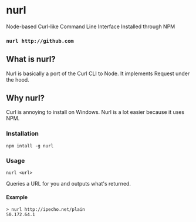 # nurl
Node-based Curl-like Command Line Interface Installed through NPM

### `nurl http://github.com`

## What is nurl?
Nurl is basically a port of the Curl CLI to Node. It implements Request under the hood.

## Why nurl?
Curl is annoying to install on Windows. Nurl is a lot easier because it uses NPM.

### Installation
`npm intall -g nurl`

### Usage
`nurl <url>`

Queries a URL for you and outputs what's returned.

#### Example
    > nurl http://ipecho.net/plain
    50.172.64.1
